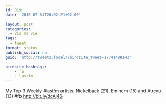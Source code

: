 ```yaml
---
id: 819
date: '2010-07-04T20:02:21+02:00'

layout: post
categories:
  - Vis ma vie
tags:
  - tweet
format: status
publish_social: no
guid: 'http://tweets.local/?birdsite_tweet=17741488143'

birdsite_hashtags:
    - fb
    - lastfm
---
```


My Top 3 Weekly #lastfm artists: Nickelback (21), Eminem (15) and Atreyu (13) #fb http://bit.ly/dcAj46